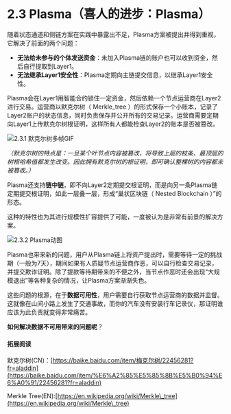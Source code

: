 # 2.3 Plasma（喜人的进步：Plasma）

随着状态通道和侧链方案在实践中暴露出不足，Plasma方案被提出并得到重视，它解决了前面的两个问题：

* **无法给未参与的个体发送资金**：未加入Plasma链的账户也可以收到资金，然后自行提取到Layer1。
* **无法继承Layer1安全性**：Plasma定期向主链提交信息，以继承Layer1安全性。

Plasma会在Layer1用智能合约锁住一定资金，然后依赖一个节点运营商在Layer2进行交易。运营商以默克尔树（ Merkle\_tree ）的形式保存一个小账本，记录了Layer2账户的状态信息，同时负责保存并公开所有的交易记录。运营商需要定期向Layer1上传默克尔树根证明，这样所有人都能检查Layer2的账本是否被篡改。

![2.3.1 默克尔树多帧GIF](https://www.notion.so/image/https%3A%2F%2Fs3-us-west-2.amazonaws.com%2Fsecure.notion-static.com%2F12d6d1d5-06d9-4ebd-8f77-8284c98f5c48%2FUntitled.png?id=65bb3b70-8204-4ecf-813a-c3eba06e0c9f\&table=block\&spaceId=b1dd17ad-aa83-4faf-9395-5329c519d830\&width=2000\&userId=e298088e-2c93-42ed-870b-b44d950d1eae\&cache=v2)

_（默克尔树的特点是：一旦某个叶节点内容被篡改，将导致上层的枝条、最顶层的树根哈希值都发生改变。因此拥有默克尔树的根证明，即可确认整棵树的内容都未被篡改。）_



Plasma还支持**链中链**，即不向Layer2定期提交根证明，而是向另一条Plasma链定期提交根证明，如此一层叠一层，形成“巢状区块链（ Nested Blockchain ）”的形态。

这种的特性也为其进行规模性扩容提供了可能，一度被认为是非常有前景的解决方案。

![2.3.2 Plasma动图](https://www.notion.so/image/https%3A%2F%2Fs3-us-west-2.amazonaws.com%2Fsecure.notion-static.com%2Fb28d284b-df94-4683-8fd0-f90a1b4c89da%2FUntitled.png?id=299e2912-b95a-47cd-97c7-28e2edc0c15c\&table=block\&spaceId=b1dd17ad-aa83-4faf-9395-5329c519d830\&width=2000\&userId=e298088e-2c93-42ed-870b-b44d950d1eae\&cache=v2)

Plasma也带来新的问题，用户从Plasma链上将资产提出时，需要等待一定的挑战期（一般为7天），期间如果有人质疑节点运营商作恶，可以自行检查交易记录，并提交欺诈证明。除了提款等待期带来的不便之外，当节点作恶时还会出现“大规模退出”等各种复杂的情况，让Plasma方案渐渐失色。

这些问题的根源，在于**数据可用性**，用户需要自行获取节点运营商的数据并监督。这就像在山间小路上发生了交通事故，而你的汽车没有安装行车记录仪，那证明谁应该为此负责就变得非常痛苦。

**如何解决数据不可用带来的问题呢**？

#### 拓展阅读

默克尔树(CN)：[https://baike.baidu.com/item/梅克尔树/22456281?fr=aladdin](https://baike.baidu.com/item/%E6%A2%85%E5%85%8B%E5%B0%94%E6%A0%91/22456281?fr=aladdin)

Merkle Tree(EN):[https://en.wikipedia.org/wiki/Merkle\_tree](https://en.wikipedia.org/wiki/Merkle\_tree)
